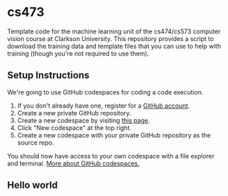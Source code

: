 # cs473

Template code for the machine learning unit of the cs474/cs573 computer vision course at Clarkson University. This repository provides a script to download the training data and template files that you can use to help with training (though you're not required to use them).

## Setup Instructions

We're going to use GitHub codespaces for coding a code execution.
1) If you don't already have one, register for a [GitHub account](https://github.com/). 
2) Create a new private GitHub repository.
3) Create a new codespace by visiting [this page](https://github.com/codespaces).
4) Click "New codespace" at the top right.
5) Create a new codespace with your private GitHub repository as the source repo. 

You should now have access to your own codespace with a file explorer and terminal. [More about GitHub codespaces.](https://docs.github.com/en/codespaces/getting-started/quickstart)

## Hello world
